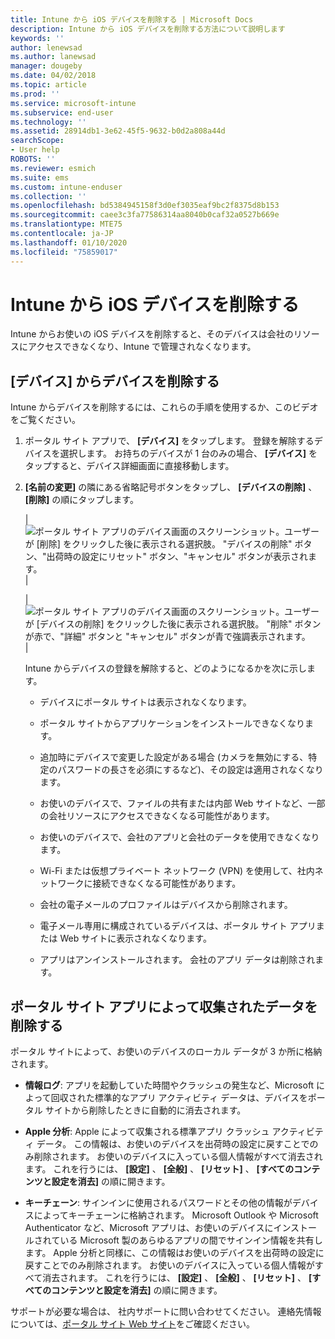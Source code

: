 ```yaml
---
title: Intune から iOS デバイスを削除する | Microsoft Docs
description: Intune から iOS デバイスを削除する方法について説明します
keywords: ''
author: lenewsad
ms.author: lanewsad
manager: dougeby
ms.date: 04/02/2018
ms.topic: article
ms.prod: ''
ms.service: microsoft-intune
ms.subservice: end-user
ms.technology: ''
ms.assetid: 28914db1-3e62-45f5-9632-b0d2a808a44d
searchScope:
- User help
ROBOTS: ''
ms.reviewer: esmich
ms.suite: ems
ms.custom: intune-enduser
ms.collection: ''
ms.openlocfilehash: bd5384945158f3d0ef3035eaf9bc2f8375d8b153
ms.sourcegitcommit: caee3c3fa77586314aa8040b0caf32a0527b669e
ms.translationtype: MTE75
ms.contentlocale: ja-JP
ms.lasthandoff: 01/10/2020
ms.locfileid: "75859017"
---
```

# <a name="remove-your-ios-device-from-intune"></a>Intune から iOS デバイスを削除する

Intune からお使いの iOS デバイスを削除すると、そのデバイスは会社のリソースにアクセスできなくなり、Intune で管理されなくなります。


## <a name="removing-the-device-from-my-devices"></a>[デバイス] からデバイスを削除する

Intune からデバイスを削除するには、これらの手順を使用するか、このビデオをご覧ください。


1. ポータル サイト アプリで、 **[デバイス]** をタップします。 登録を解除するデバイスを選択します。 お持ちのデバイスが 1 台のみの場合、 **[デバイス]** をタップすると、デバイス詳細画面に直接移動します。

2. **[名前の変更]** の隣にある省略記号ボタンをタップし、 **[デバイスの削除]** 、 **[削除]** の順にタップします。  

    |![ポータル サイト アプリのデバイス画面のスクリーンショット。ユーザーが [削除] をクリックした後に表示される選択肢。 "デバイスの削除" ボタン、"出荷時の設定にリセット" ボタン、"キャンセル" ボタンが表示されます。](/intune-user-help/media/cp_ios_unenroll_after_1804_001.png)|

    |![ポータル サイト アプリのデバイス画面のスクリーンショット。ユーザーが [デバイスの削除] をクリックした後に表示される選択肢。 "削除" ボタンが赤で、"詳細" ボタンと "キャンセル" ボタンが青で強調表示されます。](/intune-user-help/media/cp_ios_unenroll_after_1804_002.png)|


    Intune からデバイスの登録を解除すると、どのようになるかを次に示します。

    - デバイスにポータル サイトは表示されなくなります。

    - ポータル サイトからアプリケーションをインストールできなくなります。

    - 追加時にデバイスで変更した設定がある場合 (カメラを無効にする、特定のパスワードの長さを必須にするなど)、その設定は適用されなくなります。

    - お使いのデバイスで、ファイルの共有または内部 Web サイトなど、一部の会社リソースにアクセスできなくなる可能性があります。

    - お使いのデバイスで、会社のアプリと会社のデータを使用できなくなります。

    - Wi-Fi または仮想プライベート ネットワーク (VPN) を使用して、社内ネットワークに接続できなくなる可能性があります。

    - 会社の電子メールのプロファイルはデバイスから削除されます。

    - 電子メール専用に構成されているデバイスは、ポータル サイト アプリまたは Web サイトに表示されなくなります。

    - アプリはアンインストールされます。 会社のアプリ データは削除されます。

## <a name="removing-data-collected-by-the-company-portal-app"></a>ポータル サイト アプリによって収集されたデータを削除する

ポータル サイトによって、お使いのデバイスのローカル データが 3 か所に格納されます。

- **情報ログ**: アプリを起動していた時間やクラッシュの発生など、Microsoft によって回収された標準的なアプリ アクティビティ データは、デバイスをポータル サイトから削除したときに自動的に消去されます。

- **Apple 分析**: Apple によって収集される標準アプリ クラッシュ アクティビティ データ。 この情報は、お使いのデバイスを出荷時の設定に戻すことでのみ削除されます。 お使いのデバイスに入っている個人情報がすべて消去されます。 これを行うには、 **[設定]** 、 **[全般]** 、 **[リセット]** 、 **[すべてのコンテンツと設定を消去]** の順に開きます。

- **キーチェーン**: サインインに使用されるパスワードとその他の情報がデバイスによってキーチェーンに格納されます。 Microsoft Outlook や Microsoft Authenticator など、Microsoft アプリは、お使いのデバイスにインストールされている Microsoft 製のあらゆるアプリの間でサインイン情報を共有します。 Apple 分析と同様に、この情報はお使いのデバイスを出荷時の設定に戻すことでのみ削除されます。 お使いのデバイスに入っている個人情報がすべて消去されます。 これを行うには、 **[設定]** 、 **[全般]** 、 **[リセット]** 、 **[すべてのコンテンツと設定を消去]** の順に開きます。


サポートが必要な場合は、 社内サポートに問い合わせてください。 連絡先情報については、[ポータル サイト Web サイト](https://go.microsoft.com/fwlink/?linkid=2010980)をご確認ください。
